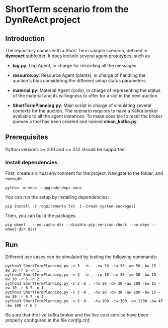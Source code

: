 # ShortTerm scenario from the DynReAct project

## Introduction

The repository comes with a Short Term sample scenario, defined in **dynreact** subfolder.
It does include several agent prototypes, such as

* **log.py**: Log Agent, in charge for recording all the messages

* **resource.py**: Resource Agent (plants), in charge of handling the auction's bids 
                   considering the different setup status parameters.

* **material.py**: Material Agent (coils), in charge of representing the status
                   of the material and its willingness to offer for a slot in the
                   next auction.

* **ShortTermPlanning.py**: Main script in charge of simulating several contexts for
                   the auction. 
		   The scenario requires to have a Kafka broker avaliable to all the
                   agent instances.
                   To make possible to reset the broker queues a tool has been created
                   and named **clean_kafka.py**.


## Prerequisites

Python versions >= 3.10 and <= 3.12 should be supported. 

### Install dependencies

First, create a virtual environment for the project. Navigate to the folder, and execute

```commandline
python -m venv --upgrade-deps venv
```

You can run the setup by installing dependencies:

```commandline
pip install -r requirements.txt  [--break-system-packages]
```

Then, you can build the packages

```commandline
pip wheel . --no-cache-dir --disable-pip-version-check --no-deps --wheel-dir dist
```

## Run

Different use cases can be simulated by testing the following commands:

```commandline
python3 ShortTermPlanning.py -v 3  -b . -rw 10 -cw 30 -aw 50 -bw 15 -ew 10 -r 6 -n 1
python3 ShortTermPlanning.py -v 3  -b . -rw 10 -cw 30 -aw 50 -bw 15 -ew 10 -r 6 -n 2
python3 ShortTermPlanning.py -v 3 -b . -rw 10 -cw 30 -aw 200 -bw 15 -ew 10 -r 6 7 -n 1
python3 ShortTermPlanning.py -v 3 -b . -rw 10 -cw 30 -aw 200 -bw 15 -ew 10 -r 6 7 -n 4
python3 ShortTermPlanning.py -v 3 -b . -rw 100 -cw 300 -aw 1200 -bw 45 -ew 100 -r 6 7
```

Be sure that the live kafka broker  and the live cost service have been properly configured in the file *config.cnf*.

